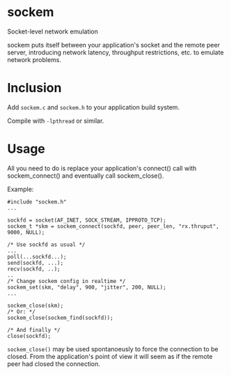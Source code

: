 # sockem
Socket-level network emulation

sockem puts itself between your application's socket and the remote peer server,
introducing network latency, throughput restrictions, etc. to emulate
network problems.


# Inclusion

Add `sockem.c` and `sockem.h` to your application build system.

Compile with `-lpthread` or similar.


# Usage

All you need to do is replace your application's connect() call with
sockem_connect() and eventually call sockem_close().

Example:

    #include "sockem.h"
    ...
    
    sockfd = socket(AF_INET, SOCK_STREAM, IPPROTO_TCP);
    sockem_t *skm = sockem_connect(sockfd, peer, peer_len, "rx.thruput", 9000, NULL);

    /* Use sockfd as usual */
    ...
    poll(...sockfd...);
    send(sockfd, ...);
    recv(sockfd, ..);
    ..
    /* Change sockem config in realtime */
    sockem_set(skm, "delay", 900, "jitter", 200, NULL);
    ...

    sockem_close(skm);
    /* Or: */
    sockem_close(sockem_find(sockfd));

    /* And finally */
    close(sockfd);



`sockem_close()` may be used spontanoeusly to force the connection to be
closed. From the application's point of view it will seem as if the
remote peer had closed the connection.
